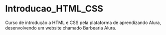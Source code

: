 # Introducao_HTML_CSS
Curso de introdução a HTML e CSS pela plataforma de aprendizando Alura, desenvolvendo um website chamado Barbearia Alura.
